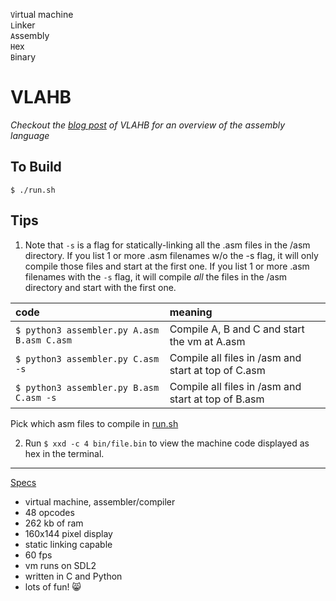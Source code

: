`V`irtual machine<br>
`L`inker<br>
`A`ssembly<br>
`H`ex<br>
`B`inary<br>

# VLAHB
_Checkout the [blog post](http://adamkulidjian.com/vlahb-blog/) of _VLAHB_ for an overview of the assembly language_

## To Build

`$ ./run.sh`

## Tips

1. Note that `-s` is a flag for statically-linking all the .asm files in the /asm directory. If you list 1 or more .asm filenames w/o the -s flag, it will only compile those files and start at the first one. If you list 1 or more .asm filenames with the `-s` flag, it will compile _all_ the files in the /asm directory and start with the first one.

| code | meaning |
|:-------|:------|
| `$ python3 assembler.py A.asm B.asm C.asm` | Compile A, B and C and start the vm at A.asm |
| `$ python3 assembler.py C.asm -s` | Compile all files in /asm and start at top of C.asm |
| `$ python3 assembler.py B.asm C.asm -s` | Compile all files in /asm and start at top of B.asm |

Pick which asm files to compile in [run.sh](https://github.com/Kully/VLAHB/blob/master/run.sh#L3)

2. Run `$ xxd -c 4 bin/file.bin` to view the machine code displayed as hex in the terminal.

---

<u>Specs</u>

- virtual machine, assembler/compiler
- 48 opcodes
- 262 kb of ram
- 160x144 pixel display
- static linking capable
- 60 fps
- vm runs on SDL2
- written in C and Python
- lots of fun! :smile_cat:
